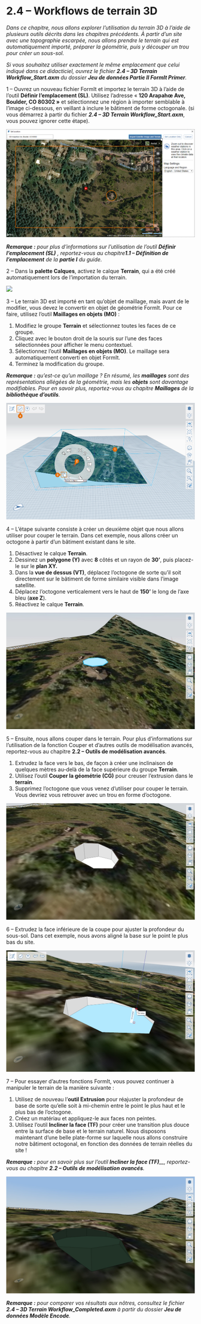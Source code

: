 # 2.4 – Workflows de terrain 3D

_Dans ce chapitre, nous allons explorer l’utilisation du terrain 3D à l’aide de plusieurs outils décrits dans les chapitres précédents. À partir d’un site avec une topographie escarpée, nous allons prendre le terrain qui est automatiquement importé, préparer la géométrie, puis y découper un trou pour créer un sous-sol._

_Si vous souhaitez utiliser exactement le même emplacement que celui indiqué dans ce didacticiel, ouvrez le fichier_ _**2.4 – 3D Terrain Workflow\_Start.axm**_ _du dossier_ _**Jeu de données Partie II FormIt Primer**._

1 – Ouvrez un nouveau fichier FormIt et importez le terrain 3D à l’aide de l’outil **Définir l’emplacement (SL)**. Utilisez l’adresse « **120 Arapahœ Ave, Boulder, CO 80302 »** et sélectionnez une région à importer semblable à l’image ci-dessous, en veillant à inclure le bâtiment de forme octogonale. (si vous démarrez à partir du fichier _**2.4 – 3D Terrain Workflow\_Start.axm**_, vous pouvez ignorer cette étape).

![](<../../.gitbook/assets/0 (10).png>)

_**Remarque :**_ _pour plus d’informations sur l’utilisation de l’outil_ _**Définir l’emplacement (SL)**_ _, reportez-vous au chapitre**1.1 – Définition de l’emplacement** de la **partie I** du guide._

2 – Dans la **palette Calques**, activez le calque **Terrain**, qui a été créé automatiquement lors de l’importation du terrain.

![](<../../.gitbook/assets/1\_terrain-layer\_annotated (1).png>)

3 – Le terrain 3D est importé en tant qu’objet de maillage, mais avant de le modifier, vous devez le convertir en objet de géométrie FormIt. Pour ce faire, utilisez l’outil **Maillages en objets (MO)** :

1. Modifiez le groupe **Terrain** et sélectionnez toutes les faces de ce groupe.
2. Cliquez avec le bouton droit de la souris sur l’une des faces sélectionnées pour afficher le menu contextuel.
3. Sélectionnez l’outil **Maillages en objets (MO)**. Le maillage sera automatiquement converti en objet FormIt.
4. Terminez la modification du groupe.

_**Remarque :**_ _qu’est-ce qu’un maillage ? En résumé, les_ _**maillages**_ _sont des représentations allégées de la géométrie, mais les_ _**objets**_ _sont davantage modifiables. Pour en savoir plus, reportez-vous au chapitre_ _**Maillages**_ _de la_ _**bibliothèque d’outils**._

![](<../../.gitbook/assets/2 (14).png>)

4 – L’étape suivante consiste à créer un deuxième objet que nous allons utiliser pour couper le terrain. Dans cet exemple, nous allons créer un octogone à partir d’un bâtiment existant dans le site.

1. Désactivez le calque **Terrain**.
2. Dessinez un **polygone (Y)** avec **8** côtés et un rayon de **30’**, puis placez-le sur le **plan XY.**
3. Dans la **vue de dessus (VT)**, déplacez l’octogone de sorte qu’il soit directement sur le bâtiment de forme similaire visible dans l’image satellite.
4. Déplacez l’octogone verticalement vers le haut de **150’** le long de l’axe bleu (**axe Z**).
5. Réactivez le calque **Terrain**.

![](../../.gitbook/assets/3.jpeg)

5 – Ensuite, nous allons couper dans le terrain. Pour plus d’informations sur l’utilisation de la fonction Couper et d’autres outils de modélisation avancés, reportez-vous au chapitre **2.2 – Outils de modélisation avancés**.

1. Extrudez la face vers le bas, de façon à créer une inclinaison de quelques mètres au-delà de la face supérieure du groupe **Terrain**.
2. Utilisez l’outil **Couper la géométrie (CG)** pour creuser l’extrusion dans le **terrain**.
3. Supprimez l’octogone que vous venez d’utiliser pour couper le terrain. Vous devriez vous retrouver avec un trou en forme d’octogone.

![](<../../.gitbook/assets/4 (1).jpeg>)

6 – Extrudez la face inférieure de la coupe pour ajuster la profondeur du sous-sol. Dans cet exemple, nous avons aligné la base sur le point le plus bas du site.

![](../../.gitbook/assets/5.jpeg)

7 – Pour essayer d’autres fonctions FormIt, vous pouvez continuer à manipuler le terrain de la manière suivante :

1. Utilisez de nouveau l’**outil Extrusion** pour réajuster la profondeur de base de sorte qu’elle soit à mi-chemin entre le point le plus haut et le plus bas de l’octogone.
2. Créez un matériau et appliquez-le aux faces non peintes.
3. Utilisez l’outil **Incliner la face (TF)** pour créer une transition plus douce entre la surface de base et le terrain naturel. Nous disposons maintenant d’une belle plate-forme sur laquelle nous allons construire notre bâtiment octogonal, en fonction des données de terrain réelles du site !

_**Remarque :**_ _pour en savoir plus sur l’outil_ _**Incliner la face (TF)**__, reportez-vous au chapitre_ _**2.2 – Outils de modélisation avancés**._

![](../../.gitbook/assets/6.jpeg)

_**Remarque :**_ _pour comparer vos résultats aux nôtres, consultez le fichier_ _**2.4 – 3D Terrain Workflow\_Completed.axm**_ _à partir du dossier_ _**Jeu de données Modèle Encode**._
